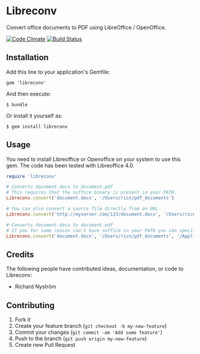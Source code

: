 # Libreconv

Convert office documents to PDF using LibreOffice / OpenOffice.

[![Code Climate](https://codeclimate.com/github/ricn/libreconv.png)](https://codeclimate.com/github/ricn/libreconv)
[![Build Status](https://travis-ci.org/ricn/libreconv.png?branch=master)](https://travis-ci.org/ricn/libreconv)

## Installation

Add this line to your application's Gemfile:

    gem 'libreconv'

And then execute:

    $ bundle

Or install it yourself as:

    $ gem install libreconv

## Usage

You need to install Libreoffice or Openoffice on your system to use this gem. The code has been tested with Libreoffice 4.0.

```ruby
require 'libreconv'

# Converts document.docx to document.pdf
# This requires that the soffice binary is present in your PATH.
Libreconv.convert('document.docx', '/Users/ricn/pdf_documents')

# You can also convert a source file directly from an URL
Libreconv.convert('http://myserver.com/123/document.docx', '/Users/ricn/pdf_documents')

# Converts document.docx to document.pdf
# If you for some reason can't have soffice in your PATH you can specifiy the file path to the soffice binary
Libreconv.convert('document.docx', '/Users/ricn/pdf_documents', '/Applications/LibreOffice.app/Contents/MacOS/soffice')

```

## Credits

The following people have contributed ideas, documentation, or code to Libreconv:

* Richard Nyström

## Contributing

1. Fork it
2. Create your feature branch (`git checkout -b my-new-feature`)
3. Commit your changes (`git commit -am 'Add some feature'`)
4. Push to the branch (`git push origin my-new-feature`)
5. Create new Pull Request
